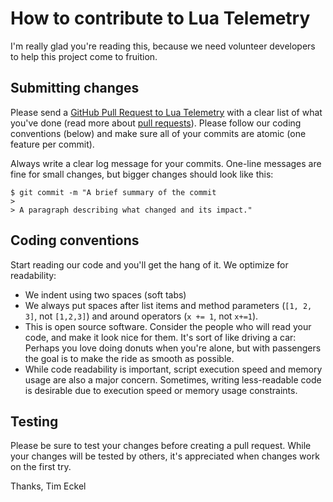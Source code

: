 # How to contribute to Lua Telemetry

I'm really glad you're reading this, because we need volunteer developers to help this project come to fruition.

## Submitting changes

Please send a [GitHub Pull Request to Lua Telemetry](https://github.com/iNavFlight/LuaTelemetry/pull/new/master) with a clear list of what you've done (read more about [pull requests](http://help.github.com/pull-requests/)). Please follow our coding conventions (below) and make sure all of your commits are atomic (one feature per commit).

Always write a clear log message for your commits. One-line messages are fine for small changes, but bigger changes should look like this:

    $ git commit -m "A brief summary of the commit
    > 
    > A paragraph describing what changed and its impact."

## Coding conventions

Start reading our code and you'll get the hang of it. We optimize for readability:

  * We indent using two spaces (soft tabs)
  * We always put spaces after list items and method parameters (`[1, 2, 3]`, not `[1,2,3]`) and around operators (`x += 1`, not `x+=1`).
  * This is open source software. Consider the people who will read your code, and make it look nice for them. It's sort of like driving a car: Perhaps you love doing donuts when you're alone, but with passengers the goal is to make the ride as smooth as possible.
  * While code readability is important, script execution speed and memory usage are also a major concern.  Sometimes, writing less-readable code is desirable due to execution speed or memory usage constraints.

## Testing

Please be sure to test your changes before creating a pull request. While your changes will be tested by others, it's appreciated when changes work on the first try.

Thanks,
Tim Eckel
